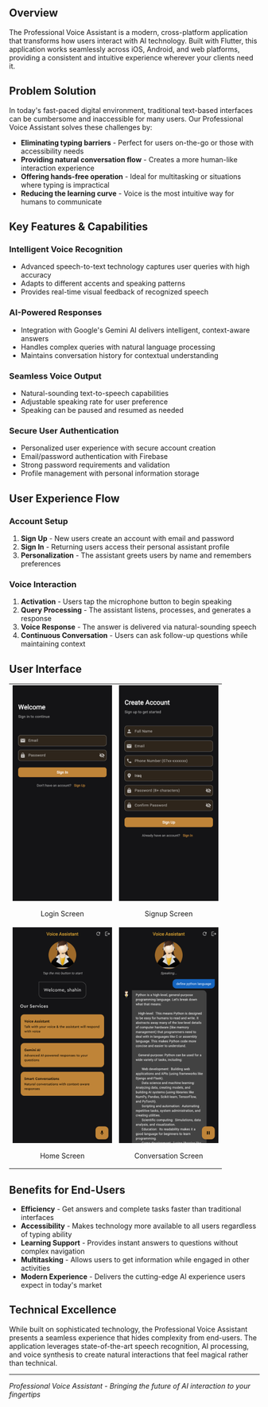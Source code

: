 ## Overview

The Professional Voice Assistant is a modern, cross-platform application that transforms how users interact with AI technology. Built with Flutter, this application works seamlessly across iOS, Android, and web platforms, providing a consistent and intuitive experience wherever your clients need it.

## Problem Solution

In today's fast-paced digital environment, traditional text-based interfaces can be cumbersome and inaccessible for many users. Our Professional Voice Assistant solves these challenges by:

- **Eliminating typing barriers** - Perfect for users on-the-go or those with accessibility needs
- **Providing natural conversation flow** - Creates a more human-like interaction experience
- **Offering hands-free operation** - Ideal for multitasking or situations where typing is impractical
- **Reducing the learning curve** - Voice is the most intuitive way for humans to communicate

## Key Features & Capabilities

### Intelligent Voice Recognition
- Advanced speech-to-text technology captures user queries with high accuracy
- Adapts to different accents and speaking patterns
- Provides real-time visual feedback of recognized speech

### AI-Powered Responses
- Integration with Google's Gemini AI delivers intelligent, context-aware answers
- Handles complex queries with natural language processing
- Maintains conversation history for contextual understanding

### Seamless Voice Output
- Natural-sounding text-to-speech capabilities
- Adjustable speaking rate for user preference
- Speaking can be paused and resumed as needed

### Secure User Authentication
- Personalized user experience with secure account creation
- Email/password authentication with Firebase
- Strong password requirements and validation
- Profile management with personal information storage

## User Experience Flow

### Account Setup
1. **Sign Up** - New users create an account with email and password
2. **Sign In** - Returning users access their personal assistant profile
3. **Personalization** - The assistant greets users by name and remembers preferences

### Voice Interaction
1. **Activation** - Users tap the microphone button to begin speaking
2. **Query Processing** - The assistant listens, processes, and generates a response
3. **Voice Response** - The answer is delivered via natural-sounding speech
4. **Continuous Conversation** - Users can ask follow-up questions while maintaining context

## User Interface

<table>
  <tr>
    <td>
      <img src="docs/UI/login-page.png" alt="Login Screen" width="200"/>
      <p align="center">Login Screen</p>
    </td>
    <td>
      <img src="docs/UI/signup-page.png" alt="Signup Screen" width="200"/>
      <p align="center">Signup Screen</p>
    </td>
  </tr>
  <tr>
    <td>
      <img src="docs/UI/home-page.png" alt="Home Screen" width="200"/>
      <p align="center">Home Screen</p>
    </td>
    <td>
      <img src="docs/UI/conversation-page.png" alt="Conversation Screen" width="200"/>
      <p align="center">Conversation Screen</p>
    </td>
  </tr>
</table>

## Benefits for End-Users

- **Efficiency** - Get answers and complete tasks faster than traditional interfaces
- **Accessibility** - Makes technology more available to all users regardless of typing ability
- **Learning Support** - Provides instant answers to questions without complex navigation
- **Multitasking** - Allows users to get information while engaged in other activities
- **Modern Experience** - Delivers the cutting-edge AI experience users expect in today's market

## Technical Excellence

While built on sophisticated technology, the Professional Voice Assistant presents a seamless experience that hides complexity from end-users. The application leverages state-of-the-art speech recognition, AI processing, and voice synthesis to create natural interactions that feel magical rather than technical.

---

*Professional Voice Assistant - Bringing the future of AI interaction to your fingertips*
